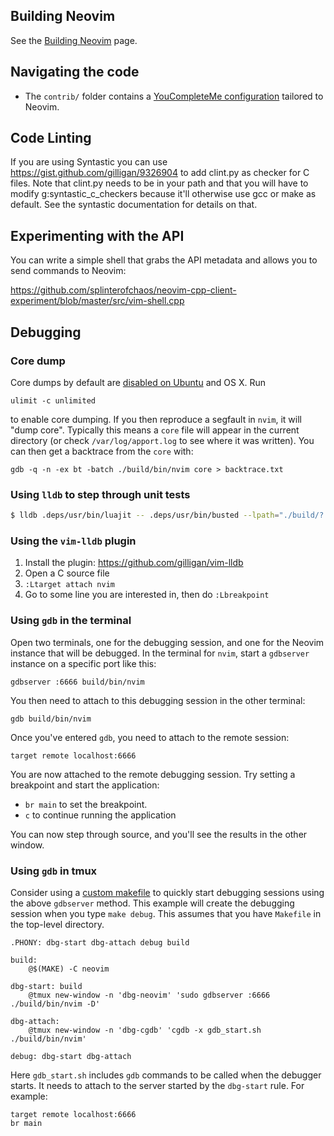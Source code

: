 ## Building Neovim

See the [Building Neovim](Building-Neovim) page.

## Navigating the code

- The `contrib/` folder contains a [YouCompleteMe configuration](https://github.com/neovim/neovim/tree/master/contrib/YouCompleteMe) tailored to Neovim.

## Code Linting
If you are using Syntastic you can use https://gist.github.com/gilligan/9326904 to add clint.py as checker
for C files. Note that clint.py needs to be in your path and that you will have to modify g:syntastic_c_checkers because it'll otherwise use gcc or make as default. See the syntastic documentation for details on that.

## Experimenting with the API

You can write a simple shell that grabs the API metadata and allows you to send commands to Neovim:

https://github.com/splinterofchaos/neovim-cpp-client-experiment/blob/master/src/vim-shell.cpp

## Debugging

### Core dump

Core dumps by default are [disabled on Ubuntu](http://stackoverflow.com/a/18368068/152142) and OS X. Run

    ulimit -c unlimited

to enable core dumping. If you then reproduce a segfault in `nvim`, it will "dump core". Typically this means a `core` file will appear in the current directory (or check `/var/log/apport.log` to see where it was written). You can then get a backtrace from the `core` with:

    gdb -q -n -ex bt -batch ./build/bin/nvim core > backtrace.txt

### Using `lldb` to step through unit tests

```bash
$ lldb .deps/usr/bin/luajit -- .deps/usr/bin/busted --lpath="./build/?.lua" test/unit/
```

### Using the `vim-lldb` plugin

  1. Install the plugin: https://github.com/gilligan/vim-lldb
  2. Open a C source file
  3. `:Ltarget attach nvim`
  4. Go to some line you are interested in, then do `:Lbreakpoint`

### Using `gdb` in the terminal

Open two terminals, one for the debugging session, and one for the Neovim instance that will be debugged.
In the terminal for `nvim`, start a `gdbserver` instance on a specific port like this:

    gdbserver :6666 build/bin/nvim

You then need to attach to this debugging session in the other terminal:

    gdb build/bin/nvim

Once you've entered `gdb`, you need to attach to the remote session:

    target remote localhost:6666

You are now attached to the remote debugging session. Try setting a breakpoint and start the application:

- `br main` to set the breakpoint.
- `c` to continue running the application

You can now step through source, and you'll see the results in the other window.

### Using `gdb` in tmux

Consider using a [custom makefile](https://github.com/neovim/neovim/wiki/Building-Neovim#custom-makefile) to quickly start debugging sessions using the above `gdbserver` method. This example will create the debugging session when you type `make debug`. This assumes that you have `Makefile` in the top-level directory.

```
.PHONY: dbg-start dbg-attach debug build

build:
	@$(MAKE) -C neovim

dbg-start: build
	@tmux new-window -n 'dbg-neovim' 'sudo gdbserver :6666 ./build/bin/nvim -D'

dbg-attach:
	@tmux new-window -n 'dbg-cgdb' 'cgdb -x gdb_start.sh ./build/bin/nvim'

debug: dbg-start dbg-attach
```

Here `gdb_start.sh` includes `gdb` commands to be called when the debugger starts. It needs to attach to the server started by the `dbg-start` rule. For example:

```
target remote localhost:6666
br main
```
